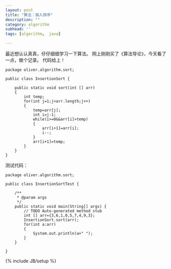 ```yaml
---
layout: post
title: "算法：插入排序"
description: ""
category: algorithm
subhead: ''
tags: [algorithm,  java]

---
```


最近想认认真真，仔仔细细学习一下算法。
网上刚刚买了《算法导论》，今天看了一点，做个记录。
代码给上！
 

    package oliver.algorithm.sort;
    
    public class InsertionSort {
    
        public static void sort(int [] arr)
        {
            int temp;
            for(int j=1;j<arr.length;j++)
            {
                temp=arr[j];
                int i=j-1;
                while(i>=0&&arr[i]>temp)
                {
                    arr[i+1]=arr[i];
                    i--;
                }
                arr[i+1]=temp;
            }
        }
    } 

  
 
测试代码：


    package oliver.algorithm.sort;
    
    public class InsertionSortTest {
    
        /**
         * @param args
         */
        public static void main(String[] args) {
            // TODO Auto-generated method stub  
            int [] arr={3,6,1,0,5,7,4,9,3};
            InsertionSort.sort(arr);
            for(int a:arr)
            {
                System.out.println(a+" ");
            }
        }
    
    }  
 


{% include JB/setup %}
